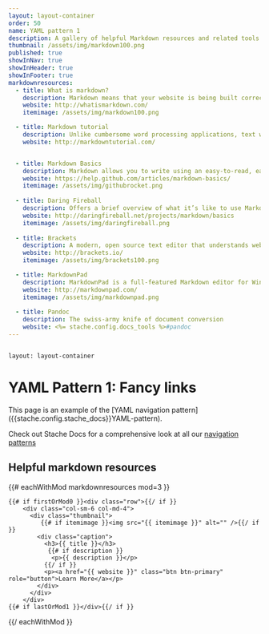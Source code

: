 ```yaml
---
layout: layout-container
order: 50
name: YAML pattern 1
description: A gallery of helpful Markdown resources and related tools.
thumbnail: /assets/img/markdown100.png
published: true
showInNav: true
showInHeader: true
showInFooter: true
markdownresources:
  - title: What is markdown?
    description: Markdown means that your website is being built correctly.. by professionals.
    website: http://whatismarkdown.com/
    itemimage: /assets/img/markdown100.png

  - title: Markdown tutorial
    description: Unlike cumbersome word processing applications, text written in Markdown can be easily shared between computers, mobile phones, and people. It’s quickly becoming the writing standard for academics, scientists, writers, and many more. Websites like GitHub and reddit use Markdown to style their comments.
    website: http://markdowntutorial.com/


  - title: Markdown Basics
    description: Markdown allows you to write using an easy-to-read, easy-to-write plain text format, which then converts to valid HTML for viewing on GitHub
    website: https://help.github.com/articles/markdown-basics/
    itemimage: /assets/img/githubrocket.png
    
  - title: Daring Fireball
    description: Offers a brief overview of what it’s like to use Markdown. The syntax page provides complete, detailed documentation for every feature.
    website: http://daringfireball.net/projects/markdown/basics 
    itemimage: /assets/img/daringfireball.png
    
  - title: Brackets
    description: A modern, open source text editor that understands web design.  This editor is wonderful (and free). 
    website: http://brackets.io/
    itemimage: /assets/img/brackets100.png

  - title: MarkdownPad
    description: MarkdownPad is a full-featured Markdown editor for Windows.
    website: http://markdownpad.com/
    itemimage: /assets/img/markdownpad.png
    
  - title: Pandoc
    description: The swiss-army knife of document conversion
    website: <%= stache.config.docs_tools %>#pandoc
---
```


<pre><code class="language-yaml">
layout: layout-container
</code></pre>

# YAML Pattern 1: Fancy links

<p class="alert alert-info">This page is an example of the [YAML navigation pattern]({{stache.config.stache_docs}}YAML-pattern).</p>
<p class="alert alert-success">Check out Stache Docs for a comprehensive look at all our <a href="{{stache.config.stache_docs_navpatterns}}">navigation patterns</a></p>

## Helpful markdown resources

<div class="code">

  <div class="clearfix"></div>

  {{# eachWithMod markdownresources mod=3 }}

    {{# if firstOrMod0 }}<div class="row">{{/ if }}
        <div class="col-sm-6 col-md-4">
          <div class="thumbnail">
             {{# if itemimage }}<img src="{{ itemimage }}" alt="" />{{/ if }}
            <div class="caption">
              <h3>{{ title }}</h3>
               {{# if description }}
                <p>{{ description }}</p>
              {{/ if }}
              <p><a href="{{ website }}" class="btn btn-primary" role="button">Learn More</a></p>
            </div>
          </div>
        </div>
    {{# if lastOrMod1 }}</div>{{/ if }}
  {{/ eachWithMod }}

</div>
